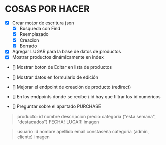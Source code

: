# COSAS POR HACER

- [X] Crear motor de escritura json
  - [X] Busqueda con Find
  - [X] Reemplazado
  - [X] Creacion
  - [X] Borrado
- [X] Agregar LUGAR para la base de datos de productos
- [X] Mostrar productos dinámicamente en index
- [] Mostrar boton de Editar en lista de productos
- [] Mostrar datos en formulario de edición
- [] Mejorar el endpoint de creación de producto (redirect)
- [] En los endpoints donde se recibe /:id hay que filtrar los id numéricos

- [] Preguntar sobre el apartado PURCHASE

> producto:
  id
  nombre
  descripcion
  precio
  categoria ("esta semana", "destacados")
  FECHA!
  LUGAR!
  imagen

> usuario
  id 
  nombre
  apellido
  email
  constaseña
  categoria (admin, cliente)
  imagen